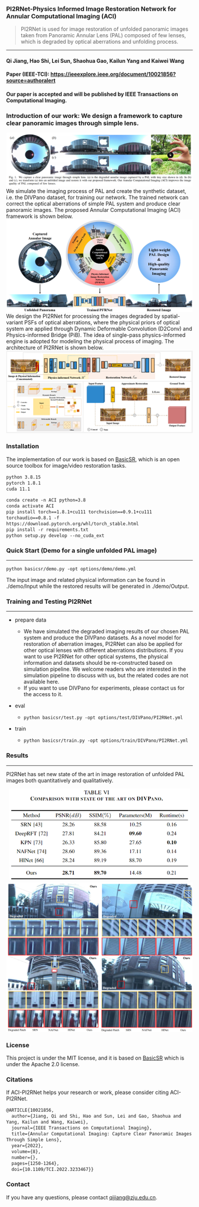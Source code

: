 
### PI2RNet-Physics Informed Image Restoration Network for Annular Computational Imaging (ACI)

> PI2RNet is used for image restoration of unfolded panoramic images taken from Panoramic Annular Lens (PAL) composed of few lenses, which is degraded by optical aberrations and unfolding process. 
---
#### Qi Jiang, Hao Shi, Lei Sun, Shaohua Gao, Kailun Yang and Kaiwei Wang
#### Paper (IEEE-TCI): https://ieeexplore.ieee.org/document/10021856?source=authoralert
#### Our paper is accepted and will be published by IEEE Transactions on Computational Imaging. 


### Introduction of our work: We design a framework to capture clear panoramic images through simple lens.
<img src="figures/introduction.png" alt="intro" style="zoom:100%;" />
We simulate the imaging process of PAL and create the synthetic dataset, i.e. the DIVPano dataset, for training our network. The trained network can correct the optical aberrations of simple PAL system and produce clear panoramic images. The proposed Annular Computational Imaging (ACI) framework is shown below. 
<img src="figures/framework.png" alt="frame" style="zoom:100%;" />
We design the PI2RNet for processing the images degraded by spatial-variant PSFs of optical aberrations, where the physical priors of optical system are applied through Dynamic Deformable Convolution (D2Conv) and Physics-informed Bridge (PiB). The idea of single-pass physics-informed engine is adopted for modeling the physical process of imaging. The architecture of PI2RNet is shown below.
<img src="figures/network.png" alt="arch" style="zoom:100%;" />

### Installation

The implementation of our work is based on [BasicSR](https://github.com/xinntao/BasicSR), which is an open source toolbox for image/video restoration tasks. 

```
python 3.8.15
pytorch 1.8.1
cuda 11.1
```

```
conda create -n ACI python=3.8
conda activate ACI
pip install torch==1.8.1+cu111 torchvision==0.9.1+cu111 torchaudio==0.8.1 -f https://download.pytorch.org/whl/torch_stable.html
pip install -r requirements.txt
python setup.py develop --no_cuda_ext
```

### Quick Start (Demo for a single unfolded PAL image)
---
```
python basicsr/demo.py -opt options/demo/demo.yml
```
The input image and related physical information can be found in ./demo/Input while the restored results will be generated in ./demo/Output.

### Training and Testing PI2RNet
---
* prepare data
  * We have simulated the degraded imaging results of our chosen PAL system and produce the DIVPano datasets. As a novel model for restoration of aberration images, PI2RNet can also be applied for other optical lenses with different aberrations distributions. If you want to use PI2RNet for other optical systems, the physical information and datasets should be re-constructed based on simulation pipeline. We welcome readers who are interested in the simulation pipeline to discuss with us, but the related codes are not available here.
  * If you want to use DIVPano for experiments, please contact us for the access to it.


* eval
  * ```python basicsr/test.py -opt options/test/DIVPano/PI2RNet.yml ```
  
* train

  * ```python basicsr/train.py -opt options/train/DIVPano/PI2RNet.yml```


### Results

---
PI2RNet has set new state of the art in image restoration of unfolded PAL images both quantitatively and qualitatively.


<div align="center">
<img src="./figures/psnr.png" height="250px" alt="psnr">
</div>

<img src="figures/results.png" alt="results" style="zoom:100%;" />

### License

This project is under the MIT license, and it is based on [BasicSR](https://github.com/xinntao/BasicSR) which is under the Apache 2.0 license.

### Citations

If ACI-PI2RNet helps your research or work, please consider citing ACI-PI2RNet.
```
@ARTICLE{10021856,
  author={Jiang, Qi and Shi, Hao and Sun, Lei and Gao, Shaohua and Yang, Kailun and Wang, Kaiwei},
  journal={IEEE Transactions on Computational Imaging}, 
  title={Annular Computational Imaging: Capture Clear Panoramic Images Through Simple Lens}, 
  year={2022},
  volume={8},
  number={},
  pages={1250-1264},
  doi={10.1109/TCI.2022.3233467}}
```

### Contact
If you have any questions, please contact qijiang@zju.edu.cn.
